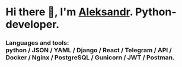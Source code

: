 <h1 align="left">Hi there 👋, I'm <a href="https://dementevaleksandr.ru/" target="_blank">Aleksandr</a>. Python-developer. </h1>
<h3 align="left">Languages and tools: </br> python / JSON  / YAML / Django / React / Telegram / API / Docker / Nginx / PostgreSQL / Gunicorn / JWT / Postman.</h3>


<!--
**DementevAleksander/DementevAleksander** is a ✨ _special_ ✨ repository because its `README.md` (this file) appears on your GitHub profile.

Here are some ideas to get you started:

- 🔭 I’m currently working on ...
- 🌱 I’m currently learning ...
- 👯 I’m looking to collaborate on ...
- 🤔 I’m looking for help with ...
- 💬 Ask me about ...
- 📫 How to reach me: ...
- 😄 Pronouns: ...
- ⚡ Fun fact: ...
-->
